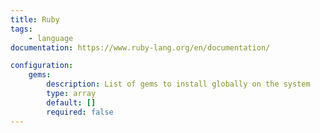 ```yaml
---
title: Ruby
tags:
    - language
documentation: https://www.ruby-lang.org/en/documentation/

configuration: 
    gems:
        description: List of gems to install globally on the system
        type: array
        default: []
        required: false
---
```


